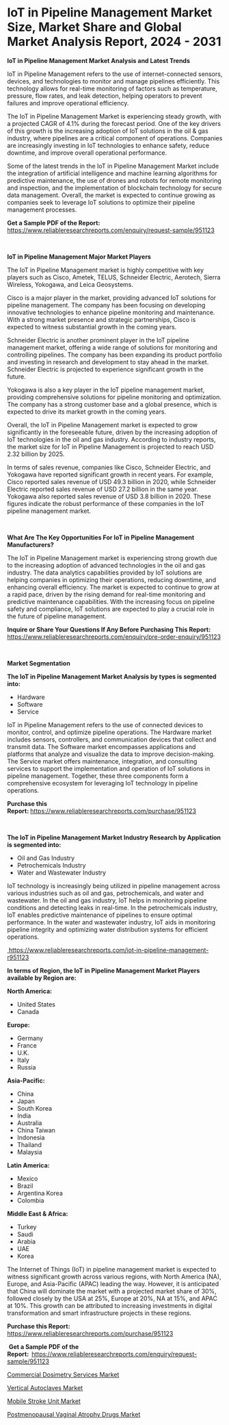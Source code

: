 <p><h1>IoT in Pipeline Management Market Size, Market Share and Global Market Analysis Report, 2024 - 2031</h1></p><p><strong>IoT in Pipeline Management Market Analysis and Latest Trends</strong></p>
<p><p>IoT in Pipeline Management refers to the use of internet-connected sensors, devices, and technologies to monitor and manage pipelines efficiently. This technology allows for real-time monitoring of factors such as temperature, pressure, flow rates, and leak detection, helping operators to prevent failures and improve operational efficiency.</p><p>The IoT in Pipeline Management Market is experiencing steady growth, with a projected CAGR of 4.1% during the forecast period. One of the key drivers of this growth is the increasing adoption of IoT solutions in the oil & gas industry, where pipelines are a critical component of operations. Companies are increasingly investing in IoT technologies to enhance safety, reduce downtime, and improve overall operational performance.</p><p>Some of the latest trends in the IoT in Pipeline Management Market include the integration of artificial intelligence and machine learning algorithms for predictive maintenance, the use of drones and robots for remote monitoring and inspection, and the implementation of blockchain technology for secure data management. Overall, the market is expected to continue growing as companies seek to leverage IoT solutions to optimize their pipeline management processes.</p></p>
<p><strong>Get a Sample PDF of the Report:&nbsp;</strong> <a href="https://www.reliableresearchreports.com/enquiry/request-sample/951123">https://www.reliableresearchreports.com/enquiry/request-sample/951123</a></p>
<p>&nbsp;</p>
<p><strong>IoT in Pipeline Management Major Market Players</strong></p>
<p><p>The IoT in Pipeline Management market is highly competitive with key players such as Cisco, Ametek, TELUS, Schneider Electric, Aerotech, Sierra Wireless, Yokogawa, and Leica Geosystems. </p><p>Cisco is a major player in the market, providing advanced IoT solutions for pipeline management. The company has been focusing on developing innovative technologies to enhance pipeline monitoring and maintenance. With a strong market presence and strategic partnerships, Cisco is expected to witness substantial growth in the coming years.</p><p>Schneider Electric is another prominent player in the IoT pipeline management market, offering a wide range of solutions for monitoring and controlling pipelines. The company has been expanding its product portfolio and investing in research and development to stay ahead in the market. Schneider Electric is projected to experience significant growth in the future.</p><p>Yokogawa is also a key player in the IoT pipeline management market, providing comprehensive solutions for pipeline monitoring and optimization. The company has a strong customer base and a global presence, which is expected to drive its market growth in the coming years.</p><p>Overall, the IoT in Pipeline Management market is expected to grow significantly in the foreseeable future, driven by the increasing adoption of IoT technologies in the oil and gas industry. According to industry reports, the market size for IoT in Pipeline Management is projected to reach USD 2.32 billion by 2025.</p><p>In terms of sales revenue, companies like Cisco, Schneider Electric, and Yokogawa have reported significant growth in recent years. For example, Cisco reported sales revenue of USD 49.3 billion in 2020, while Schneider Electric reported sales revenue of USD 27.2 billion in the same year. Yokogawa also reported sales revenue of USD 3.8 billion in 2020. These figures indicate the robust performance of these companies in the IoT pipeline management market.</p></p>
<p>&nbsp;</p>
<p><strong>What Are The Key Opportunities For IoT in Pipeline Management Manufacturers?</strong></p>
<p><p>The IoT in Pipeline Management market is experiencing strong growth due to the increasing adoption of advanced technologies in the oil and gas industry. The data analytics capabilities provided by IoT solutions are helping companies in optimizing their operations, reducing downtime, and enhancing overall efficiency. The market is expected to continue to grow at a rapid pace, driven by the rising demand for real-time monitoring and predictive maintenance capabilities. With the increasing focus on pipeline safety and compliance, IoT solutions are expected to play a crucial role in the future of pipeline management.</p></p>
<p><strong>Inquire or Share Your Questions If Any Before Purchasing This Report:</strong> <a href="https://www.reliableresearchreports.com/enquiry/pre-order-enquiry/951123">https://www.reliableresearchreports.com/enquiry/pre-order-enquiry/951123</a></p>
<p>&nbsp;</p>
<p><strong>Market Segmentation</strong></p>
<p><strong>The IoT in Pipeline Management Market Analysis by types is segmented into:</strong></p>
<p><ul><li>Hardware</li><li>Software</li><li>Service</li></ul></p>
<p><p>IoT in Pipeline Management refers to the use of connected devices to monitor, control, and optimize pipeline operations. The Hardware market includes sensors, controllers, and communication devices that collect and transmit data. The Software market encompasses applications and platforms that analyze and visualize the data to improve decision-making. The Service market offers maintenance, integration, and consulting services to support the implementation and operation of IoT solutions in pipeline management. Together, these three components form a comprehensive ecosystem for leveraging IoT technology in pipeline operations.</p></p>
<p><strong>Purchase this Report:&nbsp;</strong><a href="https://www.reliableresearchreports.com/purchase/951123">https://www.reliableresearchreports.com/purchase/951123</a></p>
<p>&nbsp;</p>
<p><strong>The IoT in Pipeline Management Market Industry Research by Application is segmented into:</strong></p>
<p><ul><li>Oil and Gas Industry</li><li>Petrochemicals Industry</li><li>Water and Wastewater Industry</li></ul></p>
<p><p>IoT technology is increasingly being utilized in pipeline management across various industries such as oil and gas, petrochemicals, and water and wastewater. In the oil and gas industry, IoT helps in monitoring pipeline conditions and detecting leaks in real-time. In the petrochemicals industry, IoT enables predictive maintenance of pipelines to ensure optimal performance. In the water and wastewater industry, IoT aids in monitoring pipeline integrity and optimizing water distribution systems for efficient operations.</p></p>
<p><a href="https://www.reliableresearchreports.com/iot-in-pipeline-management-r951123">&nbsp;https://www.reliableresearchreports.com/iot-in-pipeline-management-r951123</a></p>
<p><strong>In terms of Region, the IoT in Pipeline Management Market Players available by Region are:</strong></p>
<p>
    <p> <strong> North America: </strong>
        <ul>
            <li>United States</li>
            <li>Canada</li>
        </ul>
        </p> 
    <p> <strong> Europe: </strong>
        <ul>
            <li>Germany</li>
            <li>France</li>
            <li>U.K.</li>
            <li>Italy</li>
            <li>Russia</li>
        </ul>
        </p> 
    <p> <strong> Asia-Pacific: </strong>
        <ul>
            <li>China</li>
            <li>Japan</li>
            <li>South Korea</li>
            <li>India</li>
            <li>Australia</li>
            <li>China Taiwan</li>
            <li>Indonesia</li>
            <li>Thailand</li>
            <li>Malaysia</li>
        </ul>
        </p> 
    <p> <strong> Latin America: </strong>
        <ul>
            <li>Mexico</li>
            <li>Brazil</li>
            <li>Argentina Korea</li>
            <li>Colombia</li>
        </ul>
        </p> 
    <p> <strong> Middle East & Africa: </strong>
        <ul>
            <li>Turkey</li>
            <li>Saudi</li>
            <li>Arabia</li>
            <li>UAE</li>
            <li>Korea</li>
        </ul>
    </p>
    </p>
<p><p>The Internet of Things (IoT) in pipeline management market is expected to witness significant growth across various regions, with North America (NA), Europe, and Asia-Pacific (APAC) leading the way. However, it is anticipated that China will dominate the market with a projected market share of 30%, followed closely by the USA at 25%, Europe at 20%, NA at 15%, and APAC at 10%. This growth can be attributed to increasing investments in digital transformation and smart infrastructure projects in these regions.</p></p>
<p><strong>Purchase this Report: </strong><a href="https://www.reliableresearchreports.com/purchase/951123">https://www.reliableresearchreports.com/purchase/951123</a></p>
<p>&nbsp;<strong>Get a Sample PDF of the Report:&nbsp;&nbsp;</strong><a href="https://www.reliableresearchreports.com/enquiry/request-sample/951123">https://www.reliableresearchreports.com/enquiry/request-sample/951123</a></p>
<p><strong></strong></p>
<p><p><a href="https://www.linkedin.com/pulse/commercial-dosimetry-services-market-global-regional-analysis-cnzze">Commercial Dosimetry Services Market</a></p><p><a href="https://github.com/LaceyZemlak1/Market-Research-Report-List-1/blob/main/vertical-autoclaves-market.md">Vertical Autoclaves Market</a></p><p><a href="https://github.com/MyrtisWest1/Market-Research-Report-List-1/blob/main/mobile-stroke-unit-market.md">Mobile Stroke Unit Market</a></p><p><a href="https://www.linkedin.com/pulse/global-postmenopausal-vaginal-atrophy-drugs-market-status-f1m0e">Postmenopausal Vaginal Atrophy Drugs Market</a></p></p>
